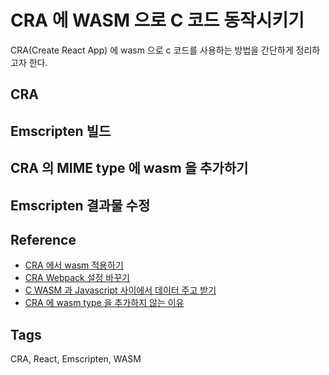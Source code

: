 # CRA 에 WASM 으로 C 코드 동작시키기
CRA(Create React App) 에 wasm 으로 c 코드를 사용하는 방법을 간단하게 정리하고자 한다.

## CRA

## Emscripten 빌드

## CRA 의 MIME type 에 wasm 을 추가하기

## Emscripten 결과물 수정

## Reference
* [CRA 에서 wasm 적용하기](https://medium.com/@marvinirwin/webassembly-react-and-create-react-app-8b73346c9b65)
* [CRA Webpack 설정 바꾸기](https://medium.com/@jsh901220/create-react-app%EC%97%90%EC%84%9C-eject%EC%82%AC%EC%9A%A9%EC%95%88%ED%95%98%EA%B8%B0-customize-cra-react-app-rewired-10a83522ace0)
* [C WASM 과 Javascript 사이에서 데이터 주고 받기](https://github.com/3dgen/cppwasm-book/blob/master/en/ch2-c-js/ch2-04-data-exchange.md)
* [CRA 에 wasm type 을 추가하지 않는 이유](https://github.com/facebook/create-react-app/pull/7911)

## Tags
CRA, React, Emscripten, WASM
